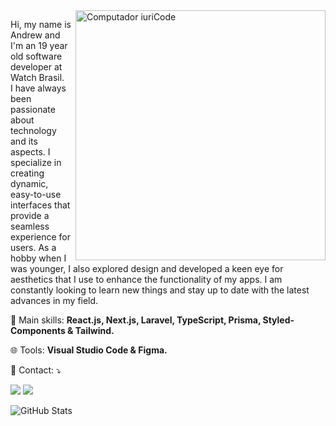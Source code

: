 <img src="https://raw.githubusercontent.com/MicaelliMedeiros/micaellimedeiros/master/image/computer-illustration.png" min-width="400px" max-width="400px" width="400px" align="right" alt="Computador iuriCode">

<p align="left"> 
  Hi, my name is Andrew and I'm an 19 year old software developer at Watch Brasil</strong>.<br>
  I have always been passionate about technology and its aspects. I specialize in creating dynamic,
  easy-to-use interfaces that provide a seamless experience for users. As a hobby when I was younger,
  I also explored design and developed a keen eye for aesthetics that I use to enhance the functionality
  of my apps. I am constantly looking to learn new things and stay up to date with the latest advances in my field.
</p>

<p align="left">
  🥷 Main skills: <strong>React.js, Next.js, Laravel, TypeScript, Prisma, Styled-Components & Tailwind.</strong>
</p>

<p align="left">
  🌐 Tools: <strong>Visual Studio Code & Figma.</strong>
</p>

<p align="left">
  💌 Contact: ⤵️
</p>

  <a href="https://www.linkedin.com/in/andrewgerez/" alt="Linkedin">
  <img src="https://img.shields.io/badge/-Linkedin-0e76a8?style=flat-square&logo=Linkedin&logoColor=white&link=https://www.linkedin.com/in/andrewgerez/" /></a>

  <a href="https://www.instagram.com/vampiredvil/" alt="Instagram">
  <img src="https://img.shields.io/badge/-Instagram-DF0174?style=flat-square&labelColor=DF0174&logo=instagram&logoColor=white&link=https://www.instagram.com/vampiredvil"/></a>
</p>  

![GitHub Stats](https://github-readme-stats.vercel.app/api?username=drewdevelopment&show_icons=true)
